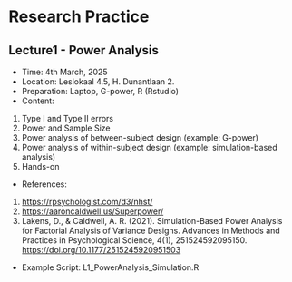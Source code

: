 # Research Practice

## **Lecture1 - Power Analysis**
* Time: 4th March, 2025
* Location: Leslokaal 4.5, H. Dunantlaan 2.
* Preparation: Laptop, G-power, R (Rstudio)
* Content:
1) Type I and Type II errors
2) Power and Sample Size
3) Power analysis of between-subject design (example: G-power)
4) Power analysis of within-subject design (example: simulation-based analysis)
5) Hands-on
* References:
1) https://rpsychologist.com/d3/nhst/
2) https://aaroncaldwell.us/Superpower/
3) Lakens, D., & Caldwell, A. R. (2021). Simulation-Based Power Analysis for Factorial Analysis of Variance Designs. Advances in Methods and Practices in Psychological Science, 4(1), 251524592095150. https://doi.org/10.1177/2515245920951503
* Example Script: L1_PowerAnalysis_Simulation.R
